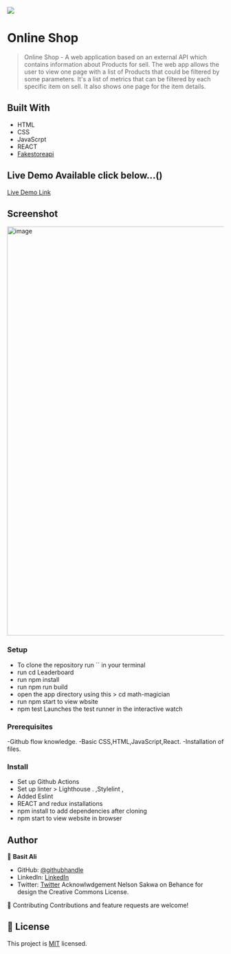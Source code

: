 ![](https://img.shields.io/badge/Microverse-blueviolet)

# Online Shop

> Online Shop - A web application based on an external API which contains information about Products for sell. The web app allows the user to view one page with a list of Products that could be filtered by some parameters. It's a list of metrics that can be filtered by each specific item on sell. It also shows one page for the item details.

## Built With

- HTML
- CSS
- JavaScrpt
- REACT
- [Fakestoreapi](https://fakestoreapi.com/)

## Live Demo Available click below...()

[Live Demo Link](https://prismatic-banoffee-c996a7.netlify.app)

## Screenshot
<img width="950" alt="image" src="https://user-images.githubusercontent.com/106079814/193268405-836722f5-6b4b-4966-847b-f10dca168ba6.png">


### Setup

- To clone the repository run `` in your terminal
- run cd Leaderboard
- run npm install
- run npm run build
- open the app directory using this > cd math-magician
- run npm start to view wbsite
- npm test
  Launches the test runner in the interactive watch

### Prerequisites

-Github flow knowledge.
-Basic CSS,HTML,JavaScript,React.
-Installation of files.

### Install

- Set up Github Actions
- Set up linter > Lighthouse .
  ,Stylelint ,
- Added Eslint
- REACT and redux installations
- npm install to add dependencies after cloning
- npm start to view website in browser

## Author
👤 **Basit Ali**

- GitHub: [@githubhandle](https://github.com/basitali111)
- LinkedIn: [LinkedIn](https://www.linkedin.com/in/basit-ali-3961141b3/)
- Twitter: [Twitter](https://twitter.com/BasitAl35031734)
Acknowlwdgement
Nelson Sakwa on Behance for design the Creative Commons License.

🤝 Contributing
Contributions and feature requests are welcome!

## 📝 License

This project is [MIT](./MIT.md) licensed.
